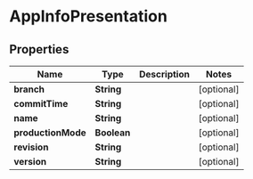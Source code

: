 
# AppInfoPresentation

## Properties
Name | Type | Description | Notes
------------ | ------------- | ------------- | -------------
**branch** | **String** |  |  [optional]
**commitTime** | **String** |  |  [optional]
**name** | **String** |  |  [optional]
**productionMode** | **Boolean** |  |  [optional]
**revision** | **String** |  |  [optional]
**version** | **String** |  |  [optional]



